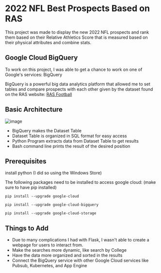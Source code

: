# 2022 NFL Best Prospects Based on RAS

This project was made to display the new 2022 NFL prospects and rank them based on their Relative Athletics Score that
is measured based on their physical attributes and combine stats.

## Google Cloud BigQuery

To work on this project, I was able to get a chance to work on one of Google's services: BigQuery

BigQuery is a powerful big data analytics platform that allowed me to set tables and compare prospects with each other
given by the dataset found on the RAS website: [RAS Football](ras.football)

## Basic Architecture
![image](https://user-images.githubusercontent.com/91208691/166843010-d275b244-68ae-444f-bf8d-20a4771d3ba1.png)

- BigQuery makes the Dataset Table
- Dataset Table is organized in SQL format for easy access
- Python Program extracts data from Dataset Table to get results
- Bash command line prints the result of the desired position

## Prerequisites

install python (I did so using the Windows Store)

The following packages need to be installed to access google cloud:
(make sure to have pip installed)

``` 
pip install --upgrade google-cloud 
```

``` 
pip install --upgrade google-cloud-bigquery 
```

``` 
pip install --upgrade google-cloud-storage 
```

## Things to Add
- Due to many complications I had with Flask, I wasn't able to create a webpage for users to interact from. 
- Make the searches more dynamic, like search by College
- Have the data more organized and sorted in the results
- Connect the BigQuery service with other Google Cloud services like Pubsub, Kubernetes, and App Engine

